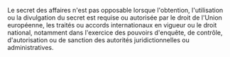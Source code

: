 Le secret des affaires n'est pas opposable lorsque l'obtention, l'utilisation ou la divulgation du secret est requise ou autorisée par le droit de l'Union européenne, les traités ou accords internationaux en vigueur ou le droit national, notamment dans l'exercice des pouvoirs d'enquête, de contrôle, d'autorisation ou de sanction des autorités juridictionnelles ou administratives.


